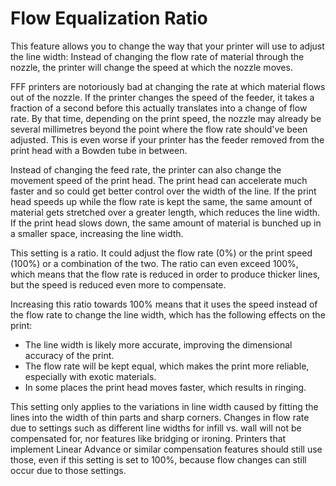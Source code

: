 Flow Equalization Ratio
====
This feature allows you to change the way that your printer will use to adjust the line width: Instead of changing the flow rate of material through the nozzle, the printer will change the speed at which the nozzle moves.

FFF printers are notoriously bad at changing the rate at which material flows out of the nozzle. If the printer changes the speed of the feeder, it takes a fraction of a second before this actually translates into a change of flow rate. By that time, depending on the print speed, the nozzle may already be several millimetres beyond the point where the flow rate should've been adjusted. This is even worse if your printer has the feeder removed from the print head with a Bowden tube in between.

Instead of changing the feed rate, the printer can also change the movement speed of the print head. The print head can accelerate much faster and so could get better control over the width of the line. If the print head speeds up while the flow rate is kept the same, the same amount of material gets stretched over a greater length, which reduces the line width. If the print head slows down, the same amount of material is bunched up in a smaller space, increasing the line width.

This setting is a ratio. It could adjust the flow rate (0%) or the print speed (100%) or a combination of the two. The ratio can even exceed 100%, which means that the flow rate is reduced in order to produce thicker lines, but the speed is reduced even more to compensate.

Increasing this ratio towards 100% means that it uses the speed instead of the flow rate to change the line width, which has the following effects on the print:
* The line width is likely more accurate, improving the dimensional accuracy of the print.
* The flow rate will be kept equal, which makes the print more reliable, especially with exotic materials.
* In some places the print head moves faster, which results in ringing.

This setting only applies to the variations in line width caused by fitting the lines into the width of thin parts and sharp corners. Changes in flow rate due to settings such as different line widths for infill vs. wall will not be compensated for, nor features like bridging or ironing. Printers that implement Linear Advance or similar compensation features should still use those, even if this setting is set to 100%, because flow changes can still occur due to those settings.